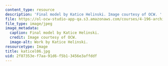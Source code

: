 ```yaml
---
content_type: resource
description: 'Final model by Katice Helinski. Image courtesy of OCW. '
file: https://ol-ocw-studio-app-qa.s3.amazonaws.com/courses/4-196-architecture-design-level-ii-cuba-studio-spring-2004/2f87353ef7aa91d6f5b13456e3affddf_katicel06.jpg
file_type: image/jpeg
image_metadata:
  caption: Final model by Katice Helinski.
  credit: Image courtesy of OCW.
  image-alt: Work by Katice Helinski.
resourcetype: Image
title: katicel06.jpg
uid: 2f87353e-f7aa-91d6-f5b1-3456e3affddf
---
```

